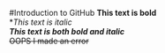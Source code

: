 #Introduction to GitHub
**This text is bold**\
**This text is italic*\
***This text is both bold and italic***\
~~OOPS I made an error~~
